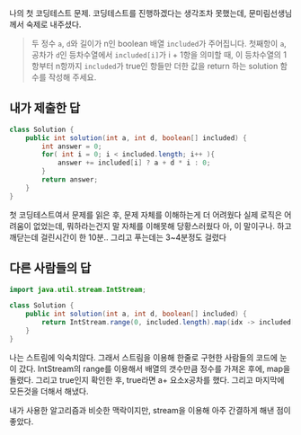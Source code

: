 나의 첫 코딩테스트 문제.
코딩테스트를 진행하겠다는 생각조차 못했는데, 문미림선생님께서 숙제로 내주셨다.

> 두 정수 `a`, `d`와 길이가 n인 boolean 배열 `included`가 주어집니다. 첫째항이 `a`, 공차가 `d`인 등차수열에서 `included[i]`가 i + 1항을 의미할 때, 이 등차수열의 1항부터 n항까지 `included`가 true인 항들만 더한 값을 return 하는 solution 함수를 작성해 주세요.


## 내가 제출한 답

```java
class Solution {
    public int solution(int a, int d, boolean[] included) {
        int answer = 0;
        for( int i = 0; i < included.length; i++ ){
            answer += included[i] ? a + d * i : 0;
        }
        return answer;
    }
}
```

첫 코딩테스트여서 문제를 읽은 후, 문제 자체를 이해하는게 더 어려웠다
실제 로직은 어려움이 없었는데, 뭐하라는건지 말 자체를 이해못해 당황스러웠다
아, 이 말이구나. 하고 깨닫는데 걸린시간이 한 10분.. 그리고 푸는데는 3~4분정도 걸렸다


## 다른 사람들의 답

```java
import java.util.stream.IntStream;

class Solution {
    public int solution(int a, int d, boolean[] included) {
        return IntStream.range(0, included.length).map(idx -> included[idx]?a+(idx*d):0).sum();
    }
}
```

나는 스트림에 익숙치않다. 그래서 스트림을 이용해 한줄로 구현한 사람들의 코드에 눈이 갔다.
IntStream의 range를 이용해서 배열의 갯수만큼 정수를 가져온 후에, map을 돌렸다.
그리고 true인지 확인한 후, true라면 a+ 요소x공차를 했다. 
그리고 마지막에 모든것을 더해서 해냈다.

내가 사용한 알고리즘과 비슷한 맥락이지만, stream을 이용해 아주 간결하게 해낸 점이 좋았다.

